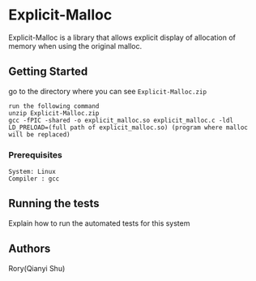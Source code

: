 # Explicit-Malloc

Explicit-Malloc is a library that allows explicit display of allocation of memory when using the original malloc. 

## Getting Started

go to the directory where you can see `Explicit-Malloc.zip`
```
run the following command
unzip Explicit-Malloc.zip
gcc -fPIC -shared -o explicit_malloc.so explicit_malloc.c -ldl
LD_PRELOAD=(full path of explicit_malloc.so) (program where malloc will be replaced)  
```
### Prerequisites 
```
System: Linux
Compiler : gcc
```
## Running the tests

Explain how to run the automated tests for this system

## Authors
  Rory(Qianyi Shu)
